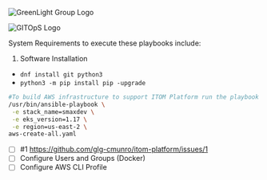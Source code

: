 ![GreenLight Group Logo](https://assets.website-files.com/5ebcb9396faf10d8f7644479/5ed6a066891af295a039860f_GLGLogolrg-p-500.png)

![GITOpS Logo](https://assets.website-files.com/5ebcb9396faf10d8f7644479/5ed5437092c32b4b714ab581_GLG_GITOPS_logo.png)

System Requirements to execute these playbooks include:
1. Software Installation
 - `dnf install git python3`
 - `python3 -m pip install pip -upgrade`

```bash
#To build AWS infrastructure to support ITOM Platform run the playbook aws-create-all
/usr/bin/ansible-playbook \
 -e stack_name=smaxdev \
 -e eks_version=1.17 \
 -e region=us-east-2 \
aws-create-all.yaml
```
- [ ] #1 https://github.com/glg-cmunro/itom-platform/issues/1
- [ ] Configure Users and Groups (Docker)
- [ ] Configure AWS CLI Profile
